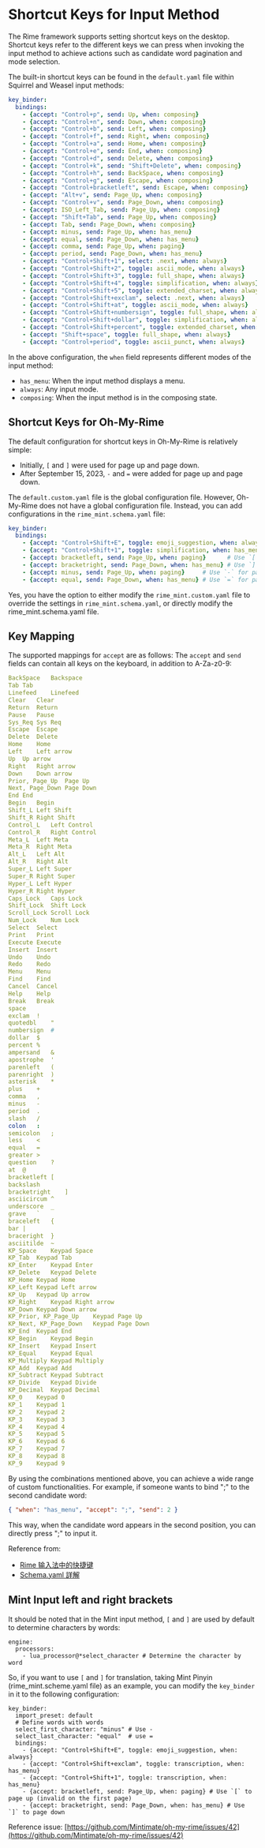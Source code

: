 # Shortcut Keys for Input Method

The Rime framework supports setting shortcut keys on the desktop. Shortcut keys refer to the different keys we can press when invoking the input method to achieve actions such as candidate word pagination and mode selection.

The built-in shortcut keys can be found in the `default.yaml` file within Squirrel and Weasel input methods:
```yaml
key_binder:
  bindings:
    - {accept: "Control+p", send: Up, when: composing}
    - {accept: "Control+n", send: Down, when: composing}
    - {accept: "Control+b", send: Left, when: composing}
    - {accept: "Control+f", send: Right, when: composing}
    - {accept: "Control+a", send: Home, when: composing}
    - {accept: "Control+e", send: End, when: composing}
    - {accept: "Control+d", send: Delete, when: composing}
    - {accept: "Control+k", send: "Shift+Delete", when: composing}
    - {accept: "Control+h", send: BackSpace, when: composing}
    - {accept: "Control+g", send: Escape, when: composing}
    - {accept: "Control+bracketleft", send: Escape, when: composing}
    - {accept: "Alt+v", send: Page_Up, when: composing}
    - {accept: "Control+v", send: Page_Down, when: composing}
    - {accept: ISO_Left_Tab, send: Page_Up, when: composing}
    - {accept: "Shift+Tab", send: Page_Up, when: composing}
    - {accept: Tab, send: Page_Down, when: composing}
    - {accept: minus, send: Page_Up, when: has_menu}
    - {accept: equal, send: Page_Down, when: has_menu}
    - {accept: comma, send: Page_Up, when: paging}
    - {accept: period, send: Page_Down, when: has_menu}
    - {accept: "Control+Shift+1", select: .next, when: always}
    - {accept: "Control+Shift+2", toggle: ascii_mode, when: always}
    - {accept: "Control+Shift+3", toggle: full_shape, when: always}
    - {accept: "Control+Shift+4", toggle: simplification, when: always}
    - {accept: "Control+Shift+5", toggle: extended_charset, when: always}
    - {accept: "Control+Shift+exclam", select: .next, when: always}
    - {accept: "Control+Shift+at", toggle: ascii_mode, when: always}
    - {accept: "Control+Shift+numbersign", toggle: full_shape, when: always}
    - {accept: "Control+Shift+dollar", toggle: simplification, when: always}
    - {accept: "Control+Shift+percent", toggle: extended_charset, when: always}
    - {accept: "Shift+space", toggle: full_shape, when: always}
    - {accept: "Control+period", toggle: ascii_punct, when: always}
```
In the above configuration, the `when` field represents different modes of the input method:
- `has_menu`: When the input method displays a menu.
- `always`: Any input mode.
- `composing`: When the input method is in the composing state.


## Shortcut Keys for Oh-My-Rime

The default configuration for shortcut keys in Oh-My-Rime is relatively simple:
- Initially, `[` and `]` were used for page up and page down.
- After September 15, 2023, `-` and `=` were added for page up and page down.

The `default.custom.yaml` file is the global configuration file. However, Oh-My-Rime does not have a global configuration file. Instead, you can add configurations in the `rime_mint.schema.yaml` file:
```yaml
key_binder:
  bindings:
    - {accept: "Control+Shift+E", toggle: emoji_suggestion, when: always}
    - {accept: "Control+Shift+1", toggle: simplification, when: has_menu}
    - {accept: bracketleft, send: Page_Up, when: paging}      # Use `[` for page up (does not work on the first page)
    - {accept: bracketright, send: Page_Down, when: has_menu} # Use `]` for page down
    - {accept: minus, send: Page_Up, when: paging}     # Use `-` for page up (does not work on the first page)
    - {accept: equal, send: Page_Down, when: has_menu} # Use `=` for page down
 ```
Yes, you have the option to either modify the `rime_mint.custom.yaml` file to override the settings in `rime_mint.schema.yaml`, or directly modify the rime_mint.schema.yaml file.

## Key Mapping
The supported mappings for `accept` are as follows:
The `accept` and `send` fields can contain all keys on the keyboard, in addition to A-Za-z0-9:
```yaml
BackSpace	Backspace
Tab	Tab
Linefeed	Linefeed
Clear	Clear
Return	Return
Pause	Pause
Sys_Req	Sys Req
Escape	Escape
Delete	Delete
Home	Home
Left	Left arrow
Up	Up arrow
Right	Right arrow
Down	Down arrow
Prior, Page_Up	Page Up
Next, Page_Down	Page Down
End	End
Begin	Begin
Shift_L	Left Shift
Shift_R	Right Shift
Control_L	Left Control
Control_R	Right Control
Meta_L	Left Meta
Meta_R	Right Meta
Alt_L	Left Alt
Alt_R	Right Alt
Super_L	Left Super
Super_R	Right Super
Hyper_L	Left Hyper
Hyper_R	Right Hyper
Caps_Lock	Caps Lock
Shift_Lock	Shift Lock
Scroll_Lock	Scroll Lock
Num_Lock	Num Lock
Select	Select
Print	Print
Execute	Execute
Insert	Insert
Undo	Undo
Redo	Redo
Menu	Menu
Find	Find
Cancel	Cancel
Help	Help
Break	Break
space
exclam	!
quotedbl	"
numbersign	#
dollar	$
percent	%
ampersand	&
apostrophe	'
parenleft	(
parenright	)
asterisk	*
plus	+
comma	,
minus	-
period	.
slash	/
colon	:
semicolon	;
less	<
equal	=
greater	>
question	?
at	@
bracketleft	[
backslash
bracketright	]
asciicircum	^
underscore	_
grave	`
braceleft	{
bar	|
braceright	}
asciitilde	~
KP_Space	Keypad Space
KP_Tab	Keypad Tab
KP_Enter	Keypad Enter
KP_Delete	Keypad Delete
KP_Home	Keypad Home
KP_Left	Keypad Left arrow
KP_Up	Keypad Up arrow
KP_Right	Keypad Right arrow
KP_Down	Keypad Down arrow
KP_Prior, KP_Page_Up	Keypad Page Up
KP_Next, KP_Page_Down	Keypad Page Down
KP_End	Keypad End
KP_Begin	Keypad Begin
KP_Insert	Keypad Insert
KP_Equal	Keypad Equal
KP_Multiply	Keypad Multiply
KP_Add	Keypad Add
KP_Subtract	Keypad Subtract
KP_Divide	Keypad Divide
KP_Decimal	Keypad Decimal
KP_0	Keypad 0
KP_1	Keypad 1
KP_2	Keypad 2
KP_3	Keypad 3
KP_4	Keypad 4
KP_5	Keypad 5
KP_6	Keypad 6
KP_7	Keypad 7
KP_8	Keypad 8
KP_9	Keypad 9
```

By using the combinations mentioned above, you can achieve a wide range of custom functionalities. For example, if someone wants to bind ";" to the second candidate word:
```json
{ "when": "has_menu", "accept": ";", "send": 2 }
```
This way, when the candidate word appears in the second position, you can directly press ";" to input it.


Reference from: 
- [Rime 输入法中的快捷键](https://einverne.github.io/post/2021/10/rime-shortcut.html)
- [Schema.yaml 詳解](https://github.com/LEOYoon-Tsaw/Rime_collections/blob/master/Rime_description.md)

## Mint Input left and right brackets

It should be noted that in the Mint input method, `[` and `]` are used by default to determine characters by words:
```yarn
engine:
  processors:
    - lua_processor@*select_character # Determine the character by word
```
So, if you want to use `[` and `]` for translation, taking Mint Pinyin (rime_mint.scheme.yaml file) as an example, you can modify the `key_binder` in it to the following configuration:
```yarn
key_binder:
  import_preset: default
  # Define words with words
  select_first_character: "minus" # Use -
  select_last_character: "equal"  # use =
  bindings:
    - {accept: "Control+Shift+E", toggle: emoji_suggestion, when: always}
    - {accept: "Control+Shift+exclam", toggle: transcription, when: has_menu}
    - {accept: "Control+Shift+1", toggle: transcription, when: has_menu}
    - {accept: bracketleft, send: Page_Up, when: paging} # Use `[` to page up (invalid on the first page)
    - {accept: bracketright, send: Page_Down, when: has_menu} # Use `]` to page down
```

Reference issue: [https://github.com/Mintimate/oh-my-rime/issues/42](https://github.com/Mintimate/oh-my-rime/issues/42)